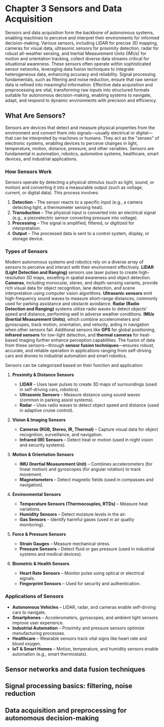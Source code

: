# Chapter 3 Sensors and Data Acquisition

Sensors and data acquisition form the backbone of autonomous systems, enabling machines to perceive and interpret their environments for informed decision-making. Various sensors, including LIDAR for precise 3D mapping, cameras for visual data, ultrasonic sensors for proximity detection, radar for robust all-weather sensing, and Inertial Measurement Units (IMUs) for motion and orientation tracking, collect diverse data streams critical for situational awareness. These sensors often operate within sophisticated sensor networks, leveraging data fusion techniques to integrate heterogeneous data, enhancing accuracy and reliability. Signal processing fundamentals, such as filtering and noise reduction, ensure that raw sensor data is refined into meaningful information. Effective data acquisition and preprocessing are vital, transforming raw inputs into structured formats suitable for autonomous decision-making, enabling systems to navigate, adapt, and respond to dynamic environments with precision and efficiency.

## What Are Sensors?  

Sensors are devices that detect and measure physical properties from the environment and convert them into signals—usually electrical or digital—that can be interpreted by machines or humans. They act as the "senses" of electronic systems, enabling devices to perceive changes in light, temperature, motion, distance, pressure, and other variables. Sensors are fundamental in automation, robotics, automotive systems, healthcare, smart devices, and industrial applications.  

### How Sensors Work  
Sensors operate by detecting a physical stimulus (such as light, sound, or motion) and converting it into a measurable output (such as voltage, current, or digital data). This process involves:  
1. **Detection** – The sensor reacts to a specific input (e.g., a camera detecting light, a thermometer sensing heat).  
2. **Transduction** – The physical input is converted into an electrical signal (e.g., a piezoelectric sensor converting pressure into voltage).  
3. **Processing** – The signal is amplified, filtered, or digitized for interpretation.  
4. **Output** – The processed data is sent to a control system, display, or storage device.  

### Types of Sensors  

Modern autonomous systems and robotics rely on a diverse array of sensors to perceive and interact with their environment effectively. **LIDAR (Light Detection and Ranging)** sensors use laser pulses to create high-resolution 3D maps, excelling in spatial awareness and object detection. **Cameras**, including monocular, stereo, and depth-sensing variants, provide rich visual data for object recognition, lane detection, and scene interpretation using computer vision algorithms. **Ultrasonic sensors** emit high-frequency sound waves to measure short-range distances, commonly used for parking assistance and obstacle avoidance. **Radar (Radio Detection and Ranging)** systems utilize radio waves to detect objects' speed and distance, performing well in adverse weather conditions. **IMUs (Inertial Measurement Units)**, which combine accelerometers and gyroscopes, track motion, orientation, and velocity, aiding in navigation when other sensors fail. Additional sensors like **GPS** for global positioning, **infrared sensors** for low-light detection, and **thermal cameras** for heat-based imaging further enhance perception capabilities. The fusion of data from these sensors—through **sensor fusion techniques**—ensures robust, accurate, and reliable operation in applications ranging from self-driving cars and drones to industrial automation and smart robotics.

Sensors can be categorized based on their function and application:  

1. **Proximity & Distance Sensors**  
   - **LIDAR** – Uses laser pulses to create 3D maps of surroundings (used in self-driving cars, robotics).  
   - **Ultrasonic Sensors** – Measure distance using sound waves (common in parking assist systems).  
   - **Radar** – Uses radio waves to detect object speed and distance (used in adaptive cruise control).  

2. **Vision & Imaging Sensors**  
   - **Cameras (RGB, Stereo, IR, Thermal)** – Capture visual data for object recognition, surveillance, and navigation.  
   - **Infrared (IR) Sensors** – Detect heat or motion (used in night vision and security systems).  

3. **Motion & Orientation Sensors**  
   - **IMU (Inertial Measurement Unit)** – Combines accelerometers (for linear motion) and gyroscopes (for angular rotation) to track movement.  
   - **Magnetometers** – Detect magnetic fields (used in compasses and navigation).  

4. **Environmental Sensors**  
   - **Temperature Sensors (Thermocouples, RTDs)** – Measure heat variations.  
   - **Humidity Sensors** – Detect moisture levels in the air.  
   - **Gas Sensors** – Identify harmful gases (used in air quality monitoring).  

5. **Force & Pressure Sensors**  
   - **Strain Gauges** – Measure mechanical stress.  
   - **Pressure Sensors** – Detect fluid or gas pressure (used in industrial systems and medical devices).  

6. **Biometric & Health Sensors**  
   - **Heart Rate Sensors** – Monitor pulse using optical or electrical signals.  
   - **Fingerprint Sensors** – Used for security and authentication.  

### **Applications of Sensors**  
- **Autonomous Vehicles** – LIDAR, radar, and cameras enable self-driving cars to navigate.  
- **Smartphones** – Accelerometers, gyroscopes, and ambient light sensors improve user experience.  
- **Industrial Automation** – Proximity and pressure sensors optimize manufacturing processes.  
- **Healthcare** – Wearable sensors track vital signs like heart rate and blood oxygen.  
- **IoT & Smart Homes** – Motion, temperature, and humidity sensors enable automation (e.g., smart thermostats).  






## Sensor networks and data fusion techniques

## Signal processing basics: filtering, noise reduction

## Data acquisition and preprocessing for autonomous decision-making
